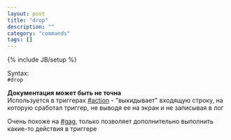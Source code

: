 ```yaml
---
layout: post
title: "drop"
description: ""
category: "commands"
tags: []
---
```

{% include JB/setup %}

Syntax:  
`#drop`

**Документация может быть не точна**  
Используется в триггерах [#action](#action) - "выкидывает" входящую строку, на которую сработал триггер, не выводя ее на экран и не записывая в лог  

Очень похоже на [#gag](#gag), только позволяет дополнительно выполнить какие-то действия в триггере 